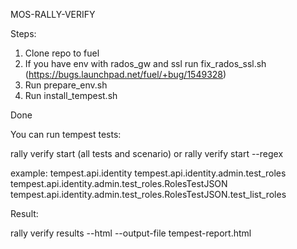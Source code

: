 MOS-RALLY-VERIFY

Steps:

1. Clone repo to fuel
2. If you have env with rados_gw and ssl run fix_rados_ssl.sh (https://bugs.launchpad.net/fuel/+bug/1549328)
3. Run prepare_env.sh
4. Run install_tempest.sh

Done

You can run tempest tests:

rally verify start (all tests and scenario) or 
rally verify start --regex <test>

<test> example:
tempest.api.identity
tempest.api.identity.admin.test_roles
tempest.api.identity.admin.test_roles.RolesTestJSON
tempest.api.identity.admin.test_roles.RolesTestJSON.test_list_roles

Result:

rally verify results --html --output-file tempest-report.html
